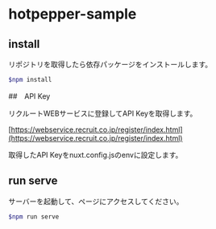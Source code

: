 # hotpepper-sample

## install

リポジトリを取得したら依存パッケージをインストールします。

```bash
$npm install
```

##　API Key

リクルートWEBサービスに登録してAPI Keyを取得します。

[https://webservice.recruit.co.jp/register/index.html](https://webservice.recruit.co.jp/register/index.html)

取得したAPI Keyをnuxt.config.jsのenvに設定します。

## run serve

サーバーを起動して、ページにアクセスしてください。

```bash
$npm run serve
```